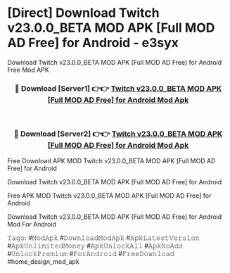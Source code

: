 # [Direct] Download Twitch v23.0.0_BETA MOD APK [Full MOD AD Free] for Android - e3syx
Download Twitch v23.0.0_BETA MOD APK [Full MOD AD Free] for Android Free Mod APK

<div align="center">
<h3>🔴 Download [Server1] 👉👉 <a href="https://apk-comot.site?title=Twitch_v23.0.0_BETA_MOD_APK_[Full_MOD_AD_Free]_for_Android">Twitch v23.0.0_BETA MOD APK [Full MOD AD Free] for Android Mod Apk</a></h3><br>

<h3>🔴 Download [Server2] 👉👉 <a href="https://apk-comot.site?title=Twitch_v23.0.0_BETA_MOD_APK_[Full_MOD_AD_Free]_for_Android">Twitch v23.0.0_BETA MOD APK [Full MOD AD Free] for Android Mod Apk</a></h3>
</div>


Free Download APK MOD Twitch v23.0.0_BETA MOD APK [Full MOD AD Free] for Android

Download Twitch v23.0.0_BETA MOD APK [Full MOD AD Free] for Android 

Free APK MOD Twitch v23.0.0_BETA MOD APK [Full MOD AD Free] for Android 

Download Twitch v23.0.0_BETA MOD APK [Full MOD AD Free] for Android Mod For Android

𝚃𝚊𝚐𝚜: #𝙼𝚘𝚍𝙰𝚙𝚔 #𝙳𝚘𝚠𝚗𝚕𝚘𝚊𝚍𝙼𝚘𝚍𝙰𝚙𝚔 #𝙰𝚙𝚔𝙻𝚊𝚝𝚎𝚜𝚝𝚅𝚎𝚛𝚜𝚒𝚘𝚗 #𝙰𝚙𝚔𝚄𝚗𝚕𝚒𝚖𝚒𝚝𝚎𝚍𝙼𝚘𝚗𝚎𝚢 #𝙰𝚙𝚔𝚄𝚗𝚕𝚘𝚌𝚔𝙰𝚕𝚕 #𝙰𝚙𝚔𝙽𝚘𝙰𝚍𝚜 #𝚄𝚗𝚕𝚘𝚌𝚔𝙿𝚛𝚎𝚖𝚒𝚞𝚖 #𝙵𝚘𝚛𝙰𝚗𝚍𝚛𝚘𝚒𝚍 #𝙵𝚛𝚎𝚎𝙳𝚘𝚠𝚗𝚕𝚘𝚊𝚍 #home_design_mod_apk